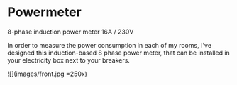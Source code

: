 # Powermeter
8-phase induction power meter 16A / 230V

In order to measure the power consumption in each of my rooms, I've designed this induction-based 8 phase power meter, that can be installed in your electricity box next to your breakers.

![](images/front.jpg =250x)
